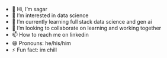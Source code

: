 - 👋 Hi, I’m sagar 
- 👀 I’m interested in data science 
- 🌱 I’m currently learning full stack data science and gen ai
- 💞️ I’m looking to collaborate on learning and working together
- 📫 How to reach me on linkedin 
- 😄 Pronouns: he/his/him
- ⚡ Fun fact: im chill

<!---
Usagar123/Usagar123 is a ✨ special ✨ repository because its `README.md` (this file) appears on your GitHub profile.
You can click the Preview link to take a look at your changes.
--->
